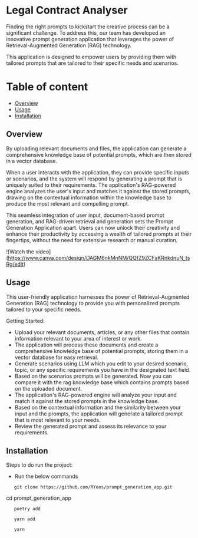 # Legal Contract Analyser
Finding the right prompts to kickstart the creative process can be a significant challenge. To address this, our team has developed an innovative prompt generation application that leverages the power of Retrieval-Augmented Generation (RAG) technology.

This application is designed to empower users by providing them with tailored prompts that are tailored to their specific needs and scenarios.

# Table of content
* [Overview](#overview)
* [Usage](#usage)
* [Installation](#installation)

## Overview
By uploading relevant documents and files, the application can generate a comprehensive knowledge base of potential prompts, which are then stored in a vector database.

When a user interacts with the application, they can provide specific inputs or scenarios, and the system will respond by generating a prompt that is uniquely suited to their requirements. The application's RAG-powered engine analyzes the user's input and matches it against the stored prompts, drawing on the contextual information within the knowledge base to produce the most relevant and compelling prompt.

This seamless integration of user input, document-based prompt generation, and RAG-driven retrieval and generation sets the Prompt Generation Application apart. Users can now unlock their creativity and enhance their productivity by accessing a wealth of tailored prompts at their fingertips, without the need for extensive research or manual curation.

![Watch the video]
(https://www.canva.com/design/DAGM6nkMnNM/QQfZ9ZCFaKRnkdnuN_tsRg/edit)

## Usage
This user-friendly application harnesses the power of Retrieval-Augmented Generation (RAG) technology to provide you with personalized prompts tailored to your specific needs.

Getting Started:

* Upload your relevant documents, articles, or any other files that contain information relevant to your area of interest or work.
* The application will process these documents and create a comprehensive knowledge base of potential prompts, storing them in a vector database for easy retrieval.
* Generate scenarios using LLM which you edit to your desired scenario, topic, or any specific requirements you have in the designated text field.
* Based on the scenarios prompts will be generated. Now you can compare it with the rag knowledge base which contains prompts based on the uploaded document.
* The application's RAG-powered engine will analyze your input and match it against the stored prompts in the knowledge base.
* Based on the contextual information and the similarity between your input and the prompts, the application will generate a tailored prompt that is most relevant to your needs.
* Review the generated prompt and assess its relevance to your requirements.

## Installation
Steps to do run the project:
* Run the below commands
``` 
   git clone https://github.com/RYees/prompt_generation_app.git
```
   cd prompt_generation_app
   
```      
   poetry add
```
```
   yarn add
```
```
   yarn
```
